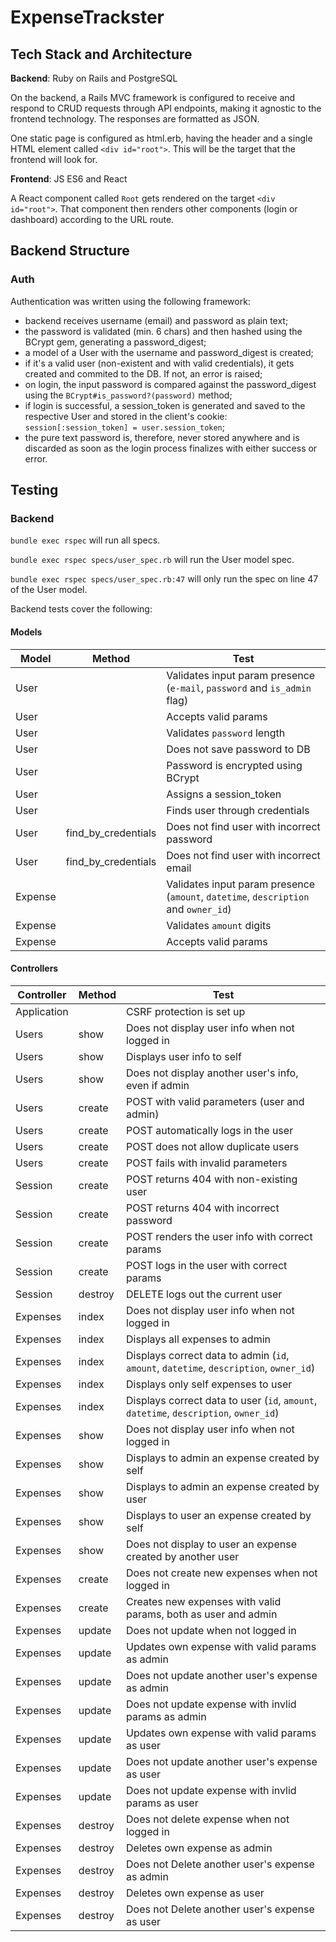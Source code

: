 # ExpenseTrackster

## Tech Stack and Architecture
**Backend**: Ruby on Rails and PostgreSQL

On the backend, a Rails MVC framework is configured to receive and respond to CRUD requests through API endpoints, making it agnostic to the frontend technology. The responses are formatted as JSON.

One static page is configured as html.erb, having the header and a single HTML element called `<div id="root">`. This will be the target that the frontend will look for.


**Frontend**: JS ES6 and React

A React component called `Root` gets rendered on the target `<div id="root">`. That component then renders other components (login or dashboard) according to the URL route.

## Backend Structure

### Auth
Authentication was written using the following framework:
* backend receives username (email) and password as plain text;
* the password is validated (min. 6 chars) and then hashed using the BCrypt gem, generating a password_digest;
* a model of a User with the username and password_digest is created;
* if it's a valid user (non-existent and with valid credentials), it gets created and commited to the DB. If not, an error is raised;
* on login, the input password is compared against the password_digest using the `BCrypt#is_password?(password)` method;
* if login is successful, a session_token is generated and saved to the respective User and stored in the client's cookie: `session[:session_token] = user.session_token`;
* the pure text password is, therefore, never stored anywhere and is discarded as soon as the login process finalizes with either success or error.

## Testing

### Backend

`bundle exec rspec` will run all specs.

`bundle exec rspec specs/user_spec.rb` will run the User model spec.

`bundle exec rspec specs/user_spec.rb:47` will only run the spec on line 47 of the User model.

Backend tests cover the following:

#### Models
|Model|Method|Test|
|--|--|--|
|User||Validates input param presence (`e-mail`, `password` and `is_admin` flag)|
|User||Accepts valid params|
|User||Validates `password` length|
|User||Does not save password to DB|
|User||Password is encrypted using BCrypt|
|User||Assigns a session_token|
|User||Finds user through credentials|
|User|find_by_credentials|Does not find user with incorrect password|
|User|find_by_credentials|Does not find user with incorrect email|
|Expense||Validates input param presence (`amount`, `datetime`, `description` and `owner_id`)|
|Expense||Validates `amount` digits|
|Expense||Accepts valid params|

#### Controllers
|Controller|Method|Test|
|--|--|--|
|Application||CSRF protection is set up|
|Users|show|Does not display user info when not logged in|
|Users|show|Displays user info to self|
|Users|show|Does not display another user's info, even if admin|
|Users|create|POST with valid parameters (user and admin)|
|Users|create|POST automatically logs in the user|
|Users|create|POST does not allow duplicate users|
|Users|create|POST fails with invalid parameters|
|Session|create|POST returns 404 with non-existing user|
|Session|create|POST returns 404 with incorrect password|
|Session|create|POST renders the user info with correct params|
|Session|create|POST logs in the user with correct params|
|Session|destroy|DELETE logs out the current user|
|Expenses|index|Does not display user info when not logged in|
|Expenses|index|Displays all expenses to admin|
|Expenses|index|Displays correct data to admin (`id`, `amount`, `datetime`, `description`, `owner_id`)|
|Expenses|index|Displays only self expenses to user|
|Expenses|index|Displays correct data to user (`id`, `amount`, `datetime`, `description`, `owner_id`)|
|Expenses|show|Does not display user info when not logged in|
|Expenses|show|Displays to admin an expense created by self|
|Expenses|show|Displays to admin an expense created by user|
|Expenses|show|Displays to user an expense created by self|
|Expenses|show|Does not display to user an expense created by another user|
|Expenses|create|Does not create new expenses when not logged in|
|Expenses|create|Creates new expenses with valid params, both as user and admin|
|Expenses|update|Does not update when not logged in|
|Expenses|update|Updates own expense with valid params as admin|
|Expenses|update|Does not update another user's expense as admin|
|Expenses|update|Does not update expense with invlid params as admin|
|Expenses|update|Updates own expense with valid params as user|
|Expenses|update|Does not update another user's expense as user|
|Expenses|update|Does not update expense with invlid params as user|
|Expenses|destroy|Does not delete expense when not logged in|
|Expenses|destroy|Deletes own expense as admin|
|Expenses|destroy|Does not Delete another user's expense as admin|
|Expenses|destroy|Deletes own expense as user|
|Expenses|destroy|Does not Delete another user's expense as user|

